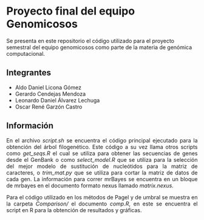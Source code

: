 # Proyecto final del equipo Genomicosos
Se presenta en este repositorio el código utilizado para el proyecto semestral del equipo genomicosos como parte de la materia de genómica computacional. 

## Integrantes
- Aldo Daniel Licona Gómez
- Gerardo Cendejas Mendoza
- Leonardo Daniel Álvarez Lechuga
- Oscar René Garzón Castro

## Información

<p align="justify"> En el archivo <i>script.sh</i> se encuentra el código principal ejecutado para la obtención del árbol filogenético. Este código a su vez llama otros scripts como <i>get_seqs.R</i> el cual se utiliza para obtener las secuencias de genes desde el GenBank o como <i>select_model.R </i>que se utiliza para la selección del mejor modelo de sustitución de nucleótidos para la matriz de caracteres, o <i>trim_mat.py</i> que se utiliza para cortar la matriz de datos de cada gen. La información para correr mrBayes se encuentra en un bloque de mrbayes en el documento formato nexus llamado <i>matrix.nexus</i>. </p>

<p align="justify"> Para el código utilizado en los métodos de Pagel y de umbral se muestra en la carpeta <i>Comparison/</i> el documento <i>comp.R</i>, en este se encuentra el script en R para la obtención de resultados y gráficas. </p>
